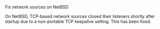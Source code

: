 Fix network sources on NetBSD
 

On NetBSD, TCP-based network sources closed their listeners shortly after startup due to a non-portable TCP keepalive setting. This has been fixed.
